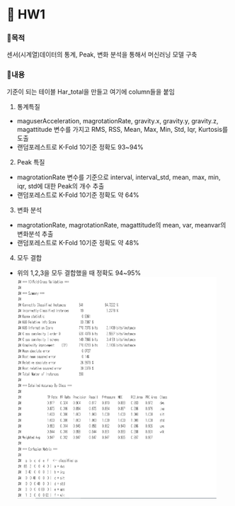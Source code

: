 # 📃 HW1

### 🎯목적
센서(시계열)데이터의 통계, Peak, 변화 분석을 통해서 머신러닝 모델 구축

### 🔎내용
기준이 되는 테이블 Har_total을 만들고 여기에 column들을 붙임
1. 통계특질
- maguserAcceleration, magrotationRate, gravity.x, gravity.y, gravity.z, magattitude 변수를 가지고 RMS, RSS, Mean, Max, Min, Std, Iqr, Kurtosis를 도출
- 랜덤포레스트로 K-Fold 10기준 정확도 93~94%

2. Peak 특질
- magrotationRate 변수를 기준으로 interval, interval_std, mean, max, min, iqr, std에 대한 Peak의 개수 추출
- 랜덤포레스트로 K-Fold 10기준 정확도 약 64%

3. 변화 분석
- magrotationRate, magrotationRate, magattitude의 mean, var, meanvar의 변화분석 추출
- 랜덤포레스트로 K-Fold 10기준 정확도 약 48%

4. 모두 결합
- 위의 1,2,3을 모두 결합했을 때 정확도 94~95%
<img src="./image/rf.PNG" width="450" height="500"><br>